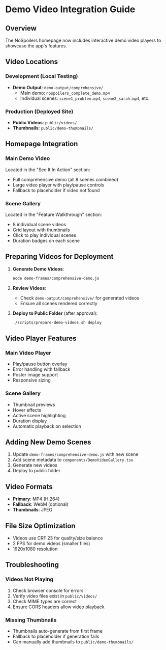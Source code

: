 # Demo Video Integration Guide

## Overview
The NoSpoilers homepage now includes interactive demo video players to showcase the app's features.

## Video Locations

### Development (Local Testing)
- **Demo Output**: `demo-output/comprehensive/`
  - Main demo: `nospoilers_complete_demo.mp4`
  - Individual scenes: `scene1_problem.mp4`, `scene2_sarah.mp4`, etc.

### Production (Deployed Site)
- **Public Videos**: `public/videos/`
- **Thumbnails**: `public/demo-thumbnails/`

## Homepage Integration

### Main Demo Video
Located in the "See It In Action" section:
- Full comprehensive demo (all 8 scenes combined)
- Large video player with play/pause controls
- Fallback to placeholder if video not found

### Scene Gallery
Located in the "Feature Walkthrough" section:
- 8 individual scene videos
- Grid layout with thumbnails
- Click to play individual scenes
- Duration badges on each scene

## Preparing Videos for Deployment

1. **Generate Demo Videos**:
   ```bash
   node demo-frames/comprehensive-demo.js
   ```

2. **Review Videos**:
   - Check `demo-output/comprehensive/` for generated videos
   - Ensure all scenes rendered correctly

3. **Deploy to Public Folder** (after approval):
   ```bash
   ./scripts/prepare-demo-videos.sh deploy
   ```

## Video Player Features

### Main Video Player
- Play/pause button overlay
- Error handling with fallback
- Poster image support
- Responsive sizing

### Scene Gallery
- Thumbnail previews
- Hover effects
- Active scene highlighting
- Duration display
- Automatic playback on selection

## Adding New Demo Scenes

1. Update `demo-frames/comprehensive-demo.js` with new scene
2. Add scene metadata to `components/DemoVideoGallery.tsx`
3. Generate new videos
4. Deploy to public folder

## Video Formats
- **Primary**: MP4 (H.264)
- **Fallback**: WebM (optional)
- **Thumbnails**: JPEG

## File Size Optimization
- Videos use CRF 23 for quality/size balance
- 2 FPS for demo videos (smaller files)
- 1920x1080 resolution

## Troubleshooting

### Videos Not Playing
1. Check browser console for errors
2. Verify video files exist in `public/videos/`
3. Check MIME types are correct
4. Ensure CORS headers allow video playback

### Missing Thumbnails
- Thumbnails auto-generate from first frame
- Fallback to placeholder if generation fails
- Can manually add thumbnails to `public/demo-thumbnails/`